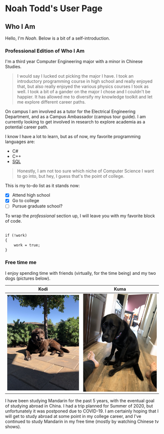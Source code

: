 # Noah Todd's User Page

## Who I Am

Hello, I'm *Noah*. Below is a bit of a self-introduction.

### **Professional Edition** of Who I Am

I'm a third year Computer Engineering major with a minor in Chinese Studies.

> I would say I lucked out picking the major I have. I took an introductory programming course in high school and really enjoyed that, but also really enjoyed the various physics courses I took as well. I took a bit of a gander on the major I chose and I couldn't be happier. It has allowed me to diversify my knowledge toolkit and let me explore different career paths.

On campus I am involved as a tutor for the Electrical Engineering Department, and as a Campus Ambassador (campus tour guide). I am currently looking to get involved in research to explore academia as a potential career path.

I know I have a lot to learn, but as of now, my favorite programming languages are:

- C#
- C++
- [SQL](https://www.postgresql.org)

> Honestly, I am not too sure which niche of Computer Science I want to go into, but hey, I guess that's the point of college.

This is my to-do list as it stands now:

- [X] Attend high school
- [X] Go to college
- [ ] Pursue graduate school?

To wrap the *professional* section up, I will leave you with my favorite block of code.

```

if (!work)
{
    work = true;
}
```

### Free time me

I enjoy spending time with friends (virtually, for the time being) and my two dogs (pictures below).

Kodi   |  Kuma
:-------------------------:|:-------------------------:
![Kodi](Images/IMG_2544.jpeg)|![Kuma](Images/IMG_2752.jpeg)

I have been studying Mandarin for the past 5 years, with the eventual goal of studying abroad in China. I had a trip planned for Summer of 2020, but unfortunately it was postponed due to COVID-19. I am certainly hoping that I will get to study abroad at some point in my college career, and I've continued to study Mandarin in my free time (mostly by watching Chinese tv shows).
